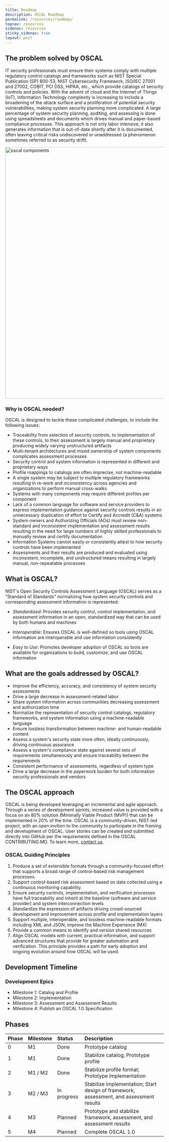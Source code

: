 ```yaml
---
title: Roadmap
description: OSCAL Roadmap
permalink: /resources/roadmap/
topnav: resources
sidenav: resources
sticky_sidenav: true
layout: post
---
```


## The problem solved by OSCAL

IT security professionals must ensure their systems comply with multiple regulatory control catalogs and frameworks such as NIST Special Publication (SP) 800-53, NIST Cybersecurity Framework, ISO/IEC 27001 and 27002, COBIT, PCI DSS, HIPAA, etc., which provide catalogs of security controls and policies. With the advent of cloud and the Internet of Things (IoT), Information Technology complexity is increasing to include a broadening of the attack surface and a proliferation of potential security vulnerabilities, making system security planning more complicated. A large percentage of system security planning, auditing, and assessing is done using spreadsheets and documents which drives manual and paper-based compliance processes. This approach is not only labor intensive, it also generates information that is out-of-date shortly after it is documented, often leaving critical risks undiscovered or unaddressed (a phenomenon sometimes referred to as security drift).

<img src="/assets/img/oscal-components.png" alt="oscal components" width="800"/>

### Why is OSCAL needed?

OSCAL is designed to tackle these complicated challenges, to include the following issues:

- Traceability from selection of security controls, to implementation of these controls, to their assessment is largely manual and proprietary producing widely varying unstructured artifacts
- Multi-tenant architectures and mixed ownership of system components complicates assessment processes
- Security control and system information is represented in different and proprietary ways
- Profile mappings to catalogs are often imprecise, not machine-readable
- A single system may be subject to multiple regulatory frameworks resulting in re-work and inconsistency across agencies and organizations to perform manual cross-walks
- Systems with many components may require different profiles per component
- Lack of a common language for software and service providers to express implementation guidance against security controls results in an unnecessary duplication of effort to Certify and Accredit (C&A) systems
- System owners and Authorizing Officials (AOs) must review non-standard and inconsistent implementation and assessment results resulting in the need for large numbers of highly skilled professionals to manually review and certify documentation
- Information Systems cannot easily or consistently attest to how security controls have been implemented
- Assessments and their results are produced and evaluated using inconsistent, incomplete, and unstructured means resulting in largely manual, non-repeatable processes

## What is OSCAL?

NIST's Open Security Controls Assessment Language (OSCAL) serves as a "Standard of Standards" normalizing how system security controls and corresponding assessment information is represented:

- *Standardized*: Provides security control, control implementation, and assessment information in an open, standardized way that can be used by both humans and machines

- *Interoperable*: Ensures OSCAL is well-defined so tools using OSCAL information are interoperable and use information consistently

- *Easy to Use*: Promotes developer adoption of OSCAL so tools are available for organizations to build, customize, and use OSCAL information

## What are the goals addressed by OSCAL?

- Improve the efficiency, accuracy, and consistency of system security assessments
- Drive a large decrease in assessment-related labor
- Share system information across communities decreasing assessment and authorization time
- Normalize the representation of security control catalogs, regulatory frameworks, and system information using a machine-readable language
- Ensure lossless transformation between machine- and human-readable content 
- Assess a system's security state more often, ideally continuously, driving continuous assurance
- Assess a system's compliance state against several sets of requirements simultaneously and ensure traceability between the requirements
- Consistent performance of assessments, regardless of system type
- Drive a large decrease in the paperwork burden for both information security professionals and vendors

## The OSCAL approach

OSCAL is being developed leveraging an incremental and agile approach. Through a series of development sprints, increased value is provided with a focus on an 80% solution (Minimally Viable Product (MVP)) that can be implemented in 20% of the time. OSCAL is a community-driven, NIST-led project, with an open invition to the community to participate in the framing and development of OSCAL. User stories can be created and submitted directly into GitHub per the requirements defined in the OSCAL CONTRIBUTING.MD. To learn more, [contact us](contact).
<!-- Include link to CONTRIBUTING.MD -->

### OSCAL Guiding Principles

1. Produce a set of extensible formats through a community-focused effort that supports a broad range of control-based risk management processes.
1. Support control-based risk assessment based on data collected using a continuous monitoring capability.
1. Ensure security controls, implementation, and verification processes have full traceability and inherit at the baseline (software and service provider) and system interconnection levels
1. Standardize the expression of artifacts driving crowd-sourced development and improvement across profile and implementation layers
1. Support multiple, interoperable, and lossless machine-readable formats including XML and JSON; improve the Machine Experience (MX)
1. Provide a common means to identify and version shared resources
1. Align OSCAL models with current, practical information, and support advanced structures that provide for greater automation and verification. This principle provides a path for early adoption and ongoing evolution around how OSCAL will be used.

## Development Timeline

### Development Epics

- Milestone 1: Catalog and Profile
- Milestone 2: Implementation
- Milestone 3: Assessment and Assessment Results
- Milestone 4: Publish an OSCAL 1.0 Specification

## Phases

Phase | Milestone | Status | Description
:---|:---|:--- |:---
0 | M1 | Done | Prototype catalog
1 | M1 | Done | Stabilize catalog; Prototype profile
2 | M1 / M2 | Done | Stabilize profile format; Prototype implementation
3 | M2 / M3 | In progress | Stabilize implementation; Start design of framework, assessment, and assessment results
4 | M3 | Planned | Prototype and stabilize framework, assessment, and assessment results
5 | M4 | Planned | Complete OSCAL 1.0
